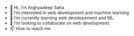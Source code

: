 - 👋 Hi, I’m Arghyadeep Saha
- 👀 I’m interested in web development and machine learning
- 🌱 I’m currently learning web developement and ML.
- 💞️ I’m looking to collaborate on web development.
- 📫 How to reach me 

<!---
arghya17/arghya17 is a ✨ special ✨ repository because its `README.md` (this file) appears on your GitHub profile.
You can click the Preview link to take a look at your changes.
--->
